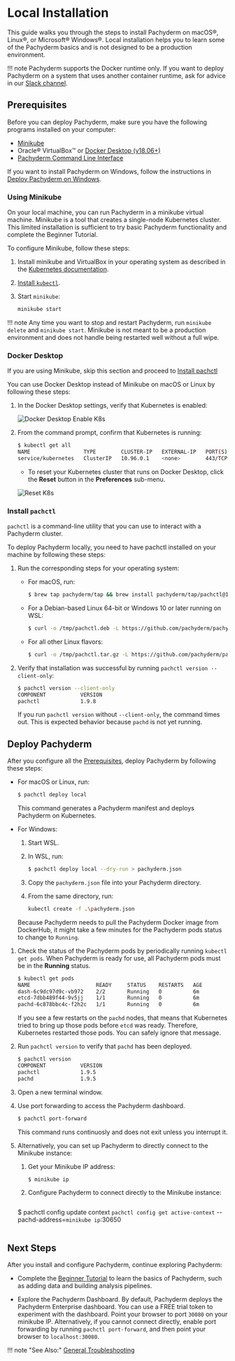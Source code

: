 # Local Installation

This guide walks you through the steps to install Pachyderm
on macOS®, Linux®, or Microsoft® Windows®. Local installation helps you to learn
some of the Pachyderm basics and is not designed to be a production
environment.

!!! note
    Pachyderm supports the Docker runtime only. If you want to
    deploy Pachyderm on a system that uses another container runtime,
    ask for advice in our [Slack channel](http://slack.pachyderm.io/).

## Prerequisites

Before you can deploy Pachyderm, make sure you have the following
programs installed on your computer:

- [Minikube](#using-minikube)
- Oracle® VirtualBox™ or [Docker Desktop (v18.06+)](#docker-desktop)
- [Pachyderm Command Line Interface](#install-pachctl)

If you want to install Pachyderm on Windows, follow the instructions in
[Deploy Pachyderm on Windows](wsl-deploy.md).


### Using Minikube

On your local machine, you can run Pachyderm in a minikube virtual machine.
Minikube is a tool that creates a single-node Kubernetes cluster. This limited
installation is sufficient to try basic Pachyderm functionality and complete
the Beginner Tutorial.

To configure Minikube, follow these steps:

1. Install minikube and VirtualBox in your operating system as described in
the
[Kubernetes documentation](http://kubernetes.io/docs/getting-started-guides/minikube).
1. [Install `kubectl`](https://kubernetes.io/docs/tasks/tools/install-kubectl/).
1. Start `minikube`:

   ```bash
   minikube start
   ```

!!! note
    Any time you want to stop and restart Pachyderm, run `minikube delete`
    and `minikube start`. Minikube is not meant to be a production environment
    and does not handle being restarted well without a full wipe.

### Docker Desktop

If you are using Minikube, skip this section and proceed to [Install pachctl](#install-pachctl)

You can use Docker Desktop instead of Minikube on macOS or Linux
by following these steps:

1. In the Docker Desktop settings, verify that Kubernetes is enabled:

   ![Docker Desktop Enable K8s](../assets/images/Docker_Desktop_Enable_k8s.png)

1. From the command prompt, confirm that Kubernetes is running:

   ```bash
   $ kubectl get all
   NAME                 TYPE        CLUSTER-IP   EXTERNAL-IP   PORT(S)   AGE
   service/kubernetes   ClusterIP   10.96.0.1    <none>        443/TCP   56d
   ```

   * To reset your Kubernetes cluster that runs on Docker Desktop, click
   the **Reset** button in the **Preferences** sub-menu.

   ![Reset K8s](../assets/images/DFD_Reset_K8s.png)

### Install `pachctl`

`pachctl` is a command-line utility that you can use to interact
with a Pachyderm cluster.

To deploy Pachyderm locally, you need
to have pachctl installed on your machine by following these steps:

1. Run the corresponding steps for your operating system:

   * For macOS, run:

     ```bash
     $ brew tap pachyderm/tap && brew install pachyderm/tap/pachctl@1.10
     ```

   * For a Debian-based Linux 64-bit or Windows 10 or later running on
   WSL:

     ```bash
     $ curl -o /tmp/pachctl.deb -L https://github.com/pachyderm/pachyderm/releases/download/v1.10.0-rc5/pachctl_1.10.0-rc5_amd64.deb && sudo dpkg -i /tmp/pachctl.deb
     ```

   * For all other Linux flavors:

     ```bash
     $ curl -o /tmp/pachctl.tar.gz -L https://github.com/pachyderm/pachyderm/releases/download/v1.10.0-rc5/pachctl_1.10.0-rc5_linux_amd64.tar.gz && tar -xvf /tmp/pachctl.tar.gz -C /tmp && sudo cp /tmp/pachctl_1.10.0-rc5_linux_amd64/pachctl /usr/local/bin
     ```

1. Verify that installation was successful by running `pachctl version --client-only`:

   ```bash
   $ pachctl version --client-only
   COMPONENT           VERSION
   pachctl             1.9.8
   ```

   If you run `pachctl version` without `--client-only`, the command times
   out. This is expected behavior because `pachd` is not yet running.

## Deploy Pachyderm

After you configure all the [Prerequisites](#prerequisites),
deploy Pachyderm by following these steps:

* For macOS or Linux, run:

   ```bash
   $ pachctl deploy local
   ```

   This command generates a Pachyderm manifest and deploys Pachyderm on
   Kubernetes.

* For Windows:

  1. Start WSL.
  1. In WSL, run:

     ```bash
     $ pachctl deploy local --dry-run > pachyderm.json
     ```

  1. Copy the `pachyderm.json` file into your Pachyderm directory.
  1. From the same directory, run:

     ```bash
     kubectl create -f .\pachyderm.json
     ```

  Because Pachyderm needs to pull the Pachyderm Docker image
  from DockerHub, it might take a few minutes for the Pachyderm pods status
  to change to `Running`.

1. Check the status of the Pachyderm pods by periodically
running `kubectl get pods`. When Pachyderm is ready for use,
all Pachyderm pods must be in the **Running** status.


   ```bash
   $ kubectl get pods
   NAME                     READY     STATUS    RESTARTS   AGE
   dash-6c9dc97d9c-vb972    2/2       Running   0          6m
   etcd-7dbb489f44-9v5jj    1/1       Running   0          6m
   pachd-6c878bbc4c-f2h2c   1/1       Running   0          6m
   ```

   If you see a few restarts on the `pachd` nodes, that means that
   Kubernetes tried to bring up those pods before `etcd` was ready. Therefore,
   Kubernetes restarted those pods. You can safely ignore that message.

1. Run `pachctl version` to verify that `pachd` has been deployed.

   ```bash
   $ pachctl version
   COMPONENT           VERSION
   pachctl             1.9.5
   pachd               1.9.5
   ```

1. Open a new terminal window.

1. Use port forwarding to access the Pachyderm dashboard.

   ```bash
   $ pachctl port-forward
   ```

   This command runs continuosly and does not exit unless you interrupt it.

1. Alternatively, you can set up Pachyderm to directly connect to
the Minikube instance:

   1. Get your Minikube IP address:

      ```bash
      $ minikube ip
      ```

   1. Configure Pachyderm to connect directly to the Minikube instance:

      ```bash
     $ pachctl config update context `pachctl config get active-context` --pachd-address=`minikube ip`:30650
      ```

## Next Steps

After you install and configure Pachyderm,
continue exploring Pachyderm:

* Complete the [Beginner Tutorial](./beginner_tutorial.md)
to learn the basics of Pachyderm, such as adding data and building
analysis pipelines.

* Explore the Pachyderm Dashboard.
By default, Pachyderm deploys the Pachyderm Enterprise dashboard. You can
use a FREE trial token to experiment with the dashboard. Point your
browser to port `30080` on your minikube IP.
Alternatively, if you cannot connect directly, enable port forwarding
by running `pachctl port-forward`, and then point your browser to
`localhost:30080`.

!!! note "See Also:"
    [General Troubleshooting](../troubleshooting/general_troubleshooting.md)
